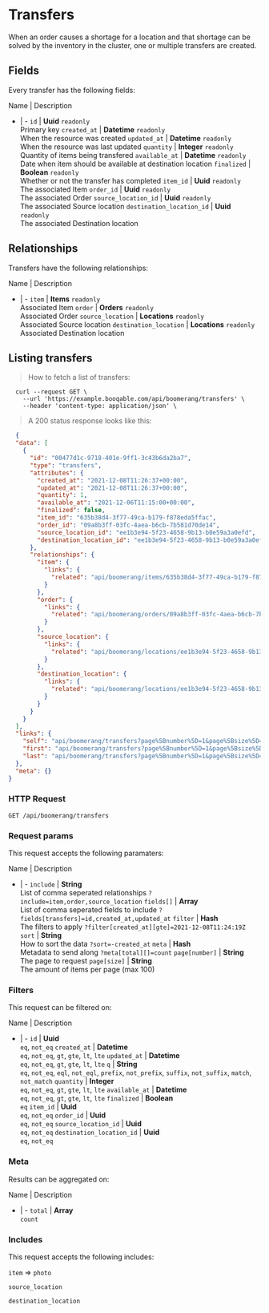 # Transfers

When an order causes a shortage for a location and that shortage can be solved by the inventory in the cluster, one or multiple transfers are created.

## Fields
Every transfer has the following fields:

Name | Description
- | -
`id` | **Uuid** `readonly`<br>Primary key
`created_at` | **Datetime** `readonly`<br>When the resource was created
`updated_at` | **Datetime** `readonly`<br>When the resource was last updated
`quantity` | **Integer** `readonly`<br>Quantity of items being transfered
`available_at` | **Datetime** `readonly`<br>Date when item should be available at destination location
`finalized` | **Boolean** `readonly`<br>Whether or not the transfer has completed
`item_id` | **Uuid** `readonly`<br>The associated Item
`order_id` | **Uuid** `readonly`<br>The associated Order
`source_location_id` | **Uuid** `readonly`<br>The associated Source location
`destination_location_id` | **Uuid** `readonly`<br>The associated Destination location


## Relationships
Transfers have the following relationships:

Name | Description
- | -
`item` | **Items** `readonly`<br>Associated Item
`order` | **Orders** `readonly`<br>Associated Order
`source_location` | **Locations** `readonly`<br>Associated Source location
`destination_location` | **Locations** `readonly`<br>Associated Destination location


## Listing transfers



> How to fetch a list of transfers:

```shell
  curl --request GET \
    --url 'https://example.booqable.com/api/boomerang/transfers' \
    --header 'content-type: application/json' \
```

> A 200 status response looks like this:

```json
  {
  "data": [
    {
      "id": "00477d1c-9718-401e-9ff1-3c43b6da2ba7",
      "type": "transfers",
      "attributes": {
        "created_at": "2021-12-08T11:26:37+00:00",
        "updated_at": "2021-12-08T11:26:37+00:00",
        "quantity": 1,
        "available_at": "2021-12-06T11:15:00+00:00",
        "finalized": false,
        "item_id": "635b38d4-3f77-49ca-b179-f878eda5ffac",
        "order_id": "09a8b3ff-03fc-4aea-b6cb-7b581d70de14",
        "source_location_id": "ee1b3e94-5f23-4658-9b13-b0e59a3a0efd",
        "destination_location_id": "ee1b3e94-5f23-4658-9b13-b0e59a3a0efd"
      },
      "relationships": {
        "item": {
          "links": {
            "related": "api/boomerang/items/635b38d4-3f77-49ca-b179-f878eda5ffac"
          }
        },
        "order": {
          "links": {
            "related": "api/boomerang/orders/09a8b3ff-03fc-4aea-b6cb-7b581d70de14"
          }
        },
        "source_location": {
          "links": {
            "related": "api/boomerang/locations/ee1b3e94-5f23-4658-9b13-b0e59a3a0efd"
          }
        },
        "destination_location": {
          "links": {
            "related": "api/boomerang/locations/ee1b3e94-5f23-4658-9b13-b0e59a3a0efd"
          }
        }
      }
    }
  ],
  "links": {
    "self": "api/boomerang/transfers?page%5Bnumber%5D=1&page%5Bsize%5D=25",
    "first": "api/boomerang/transfers?page%5Bnumber%5D=1&page%5Bsize%5D=25",
    "last": "api/boomerang/transfers?page%5Bnumber%5D=1&page%5Bsize%5D=25"
  },
  "meta": {}
}
```

### HTTP Request

`GET /api/boomerang/transfers`

### Request params

This request accepts the following paramaters:

Name | Description
- | -
`include` | **String**<br>List of comma seperated relationships `?include=item,order,source_location`
`fields[]` | **Array**<br>List of comma seperated fields to include `?fields[transfers]=id,created_at,updated_at`
`filter` | **Hash**<br>The filters to apply `?filter[created_at][gte]=2021-12-08T11:24:19Z`
`sort` | **String**<br>How to sort the data `?sort=-created_at`
`meta` | **Hash**<br>Metadata to send along `?meta[total][]=count`
`page[number]` | **String**<br>The page to request
`page[size]` | **String**<br>The amount of items per page (max 100)


### Filters

This request can be filtered on:

Name | Description
- | -
`id` | **Uuid**<br>`eq`, `not_eq`
`created_at` | **Datetime**<br>`eq`, `not_eq`, `gt`, `gte`, `lt`, `lte`
`updated_at` | **Datetime**<br>`eq`, `not_eq`, `gt`, `gte`, `lt`, `lte`
`q` | **String**<br>`eq`, `not_eq`, `eql`, `not_eql`, `prefix`, `not_prefix`, `suffix`, `not_suffix`, `match`, `not_match`
`quantity` | **Integer**<br>`eq`, `not_eq`, `gt`, `gte`, `lt`, `lte`
`available_at` | **Datetime**<br>`eq`, `not_eq`, `gt`, `gte`, `lt`, `lte`
`finalized` | **Boolean**<br>`eq`
`item_id` | **Uuid**<br>`eq`, `not_eq`
`order_id` | **Uuid**<br>`eq`, `not_eq`
`source_location_id` | **Uuid**<br>`eq`, `not_eq`
`destination_location_id` | **Uuid**<br>`eq`, `not_eq`


### Meta

Results can be aggregated on:

Name | Description
- | -
`total` | **Array**<br>`count`


### Includes

This request accepts the following includes:

`item` => 
`photo`




`source_location`


`destination_location`





